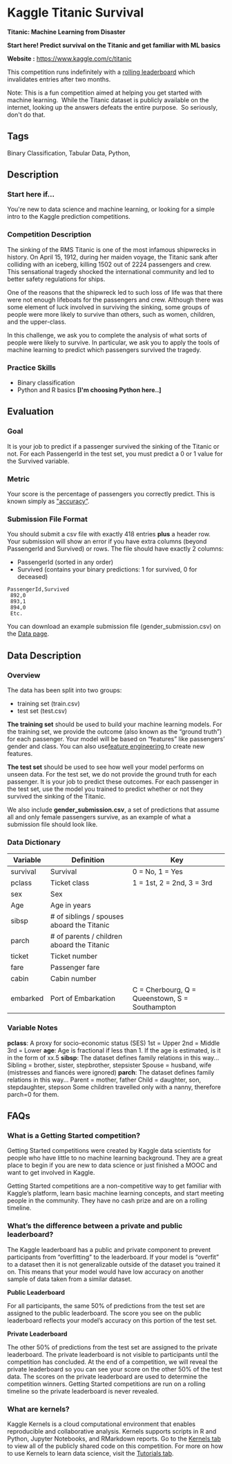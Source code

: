 # Kaggle Titanic Survival

**Titanic: Machine Learning from Disaster** 

**Start here! Predict survival on the Titanic and get familiar with ML basics**

**Website :** https://www.kaggle.com/c/titanic

This competition runs indefinitely with a [rolling leaderboard](https://www.kaggle.com/c/titanic/discussion/6240) which invalidates entries after two months. 

Note: This is a fun competition aimed at helping you get started with machine learning.  While the Titanic dataset is publicly available on the internet, looking up the answers defeats the entire purpose.  So seriously, don't do that. 



## Tags

Binary Classification, Tabular Data, Python, 



## Description

### Start here if...

You're new to data science and machine learning, or looking for a simple intro to the Kaggle prediction competitions.

### Competition Description

The sinking of the RMS Titanic is one of the most infamous shipwrecks in history.  On April 15, 1912, during her maiden voyage, the Titanic sank after colliding with an iceberg, killing 1502 out of 2224 passengers and crew. This sensational tragedy shocked the international community and led to better safety regulations for ships.

One of the reasons that the shipwreck led to such loss of life was that there were not enough lifeboats for the passengers and crew. Although there was some element of luck involved in surviving the sinking, some groups of people were more likely to survive than others, such as women, children, and the upper-class.

In this challenge, we ask you to complete the analysis of what sorts of people were likely to survive. In particular, we ask you to apply the tools of machine learning to predict which passengers survived the tragedy.

### Practice Skills

- Binary classification
- Python and R basics **[I'm choosing Python here..]**



## Evaluation

### Goal

It is your job to predict if a passenger survived the sinking of the Titanic or not. 
For each PassengerId in the test set, you must predict a 0 or 1 value for the Survived variable.

### Metric

Your score is the percentage of passengers you correctly predict. This is known simply as ["accuracy”](https://en.wikipedia.org/wiki/Accuracy_and_precision#In_binary_classification).

### Submission File Format

You should submit a csv file with exactly 418 entries **plus** a header row. Your submission will show an error if you have extra columns (beyond PassengerId and Survived) or rows.
The file should have exactly 2 columns:

- PassengerId (sorted in any order)
- Survived (contains your binary predictions: 1 for survived, 0 for deceased)

```
PassengerId,Survived
 892,0
 893,1
 894,0
 Etc.
```

You can download an example submission file (gender_submission.csv) on the [Data page](https://www.kaggle.com/c/titanic/data).



## Data Description

### Overview

The data has been split into two groups:

- training set (train.csv)
- test set (test.csv)

**The training set** should be used to build your machine learning models. For the training set, we provide the outcome (also known as the “ground truth”) for each passenger. Your model will be based on “features” like passengers’ gender and class. You can also use[feature engineering ](https://triangleinequality.wordpress.com/2013/09/08/basic-feature-engineering-with-the-titanic-data/)to create new features.

**The test set** should be used to see how well your model performs on unseen data. For the test set, we do not provide the ground truth for each passenger. It is your job to predict these outcomes. For each passenger in the test set, use the model you trained to predict whether or not they survived the sinking of the Titanic.

We also include **gender_submission.csv**, a set of predictions that assume all and only female passengers survive, as an example of what a submission file should look like.

### Data Dictionary

| **Variable** | **Definition**                             | **Key**                                        |
| ------------ | ------------------------------------------ | ---------------------------------------------- |
| survival     | Survival                                   | 0 = No, 1 = Yes                                |
| pclass       | Ticket class                               | 1 = 1st, 2 = 2nd, 3 = 3rd                      |
| sex          | Sex                                        |                                                |
| Age          | Age in years                               |                                                |
| sibsp        | # of siblings / spouses aboard the Titanic |                                                |
| parch        | # of parents / children aboard the Titanic |                                                |
| ticket       | Ticket number                              |                                                |
| fare         | Passenger fare                             |                                                |
| cabin        | Cabin number                               |                                                |
| embarked     | Port of Embarkation                        | C = Cherbourg, Q = Queenstown, S = Southampton |

### Variable Notes

**pclass**: A proxy for socio-economic status (SES)
1st = Upper
2nd = Middle
3rd = Lower
**age**: Age is fractional if less than 1. If the age is estimated, is it in the form of xx.5
**sibsp**: The dataset defines family relations in this way...
Sibling = brother, sister, stepbrother, stepsister
Spouse = husband, wife (mistresses and fiancés were ignored)
**parch**: The dataset defines family relations in this way...
Parent = mother, father
Child = daughter, son, stepdaughter, stepson
Some children travelled only with a nanny, therefore parch=0 for them.



## FAQs

### What is a Getting Started competition?

Getting Started competitions were created by Kaggle data scientists for people who have little to no machine learning background. They are a great place to begin if you are new to data science or just finished a MOOC and want to get involved in Kaggle.

Getting Started competitions are a non-competitive way to get familiar with Kaggle’s platform, learn basic machine learning concepts, and start meeting people in the community. They have no cash prize and are on a rolling timeline.

### What’s the difference between a private and public leaderboard?

The Kaggle leaderboard has a public and private component to prevent participants from “overfitting” to the leaderboard. If your model is “overfit” to a dataset then it is not generalizable outside of the dataset you trained it on. This means that your model would have low accuracy on another sample of data taken from a similar dataset.

**Public Leaderboard**

For all participants, the same 50% of predictions from the test set are assigned to the public leaderboard. The score you see on the public leaderboard reflects your model’s accuracy on this portion of the test set.

**Private Leaderboard**

The other 50% of predictions from the test set are assigned to the private leaderboard. The private leaderboard is not visible to participants until the competition has concluded. At the end of a competition, we will reveal the private leaderboard so you can see your score on the other 50% of the test data. The scores on the private leaderboard are used to determine the competition winners. Getting Started competitions are run on a rolling timeline so the private leaderboard is never revealed.

### What are kernels?

Kaggle Kernels is a cloud computational environment that enables reproducible and collaborative analysis. Kernels supports scripts in R and Python, Jupyter Notebooks, and RMarkdown reports. Go to the [Kernels tab](https://www.kaggle.com/c/titanic/kernels) to view all of the publicly shared code on this competition. For more on how to use Kernels to learn data science, visit the [Tutorials tab](https://www.kaggle.com/c/titanic#tutorials).

